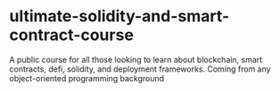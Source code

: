 # ultimate-solidity-and-smart-contract-course
A public course for all those looking to learn about blockchain, smart contracts, defi, solidity, and deployment frameworks. Coming from any object-oriented programming background
